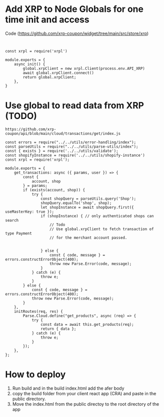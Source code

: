 # Add XRP to Node Globals for one time init and access
Code (https://github.com/xrp-coupon/widget/tree/main/src/store/xrp)

```

   
const xrpl = require('xrpl')

module.exports = {
	async init() {
		global.xrpClient = new xrpl.Client(process.env.API_XRP)
		await global.xrpClient.connect()
		return global.xrpClient;
	},
}
```

# Use global to read data from XRP (TODO)
```
https://github.com/xrp-coupon/api/blob/main/cloud/transactions/get/index.js

const errors = require("../../utils/error-handling/index");
const parseUtils = require("../../utils/parse-utils/index");
const { exists } = require('../../utils/validate');
const shopifyInstance = require('../../utils/shopify-instance')
const xrpl = require('xrpl');

module.exports = {
	get_transactions: async ({ params, user }) => {
		const {
			account, shop
		} = params;
		if (exists(account, shop)) {
			try {
				const shopQuery = parseUtils.query('Shop');
				shopQuery.equalTo('shop', shop);
				let shopInstance = await shopQuery.first({ useMasterKey: true });
				if (shopInstance) { // only authenticated shops can search
					// Todo
					// Use global.xrpClient to fetch transaction of type Payment
					// for the merchant account passed.
					
					
				} else {
					const { code, message } = errors.constructErrorObject(400);
					throw new Parse.Error(code, message);
				}
			} catch (e) {
				throw e;
			}
		} else {
			const { code, message } = errors.constructErrorObject(400);
			throw new Parse.Error(code, message);
		}
	},
	initRoutes(req, res) {
		Parse.Cloud.define("get_products", async (req) => {
			try {
				const data = await this.get_products(req);
				return { data };
			} catch (e) {
				throw e;
			}
		});
	},
};
```
# How to deploy
1. Run build and in the build index.html add the <!--__SHELL_HTML_CONTENT__--> afer body
2. copy the build folder from your client react app (CRA) and paste in the public directory.
3. Move the index.html from the public directoy to the root directory of the app
